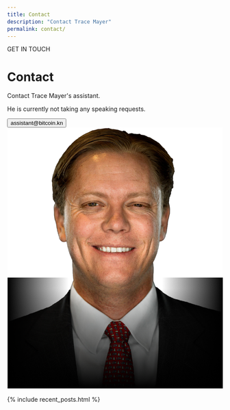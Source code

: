 ```yaml
---
title: Contact
description: "Contact Trace Mayer"
permalink: contact/
---
```


<!-- Main Section -->
<div class="container">
	<div class="row w-100">
		<div class="col-md-8  text-start pb-md-5 px-md-5">
			<p class="main-p1 ps-3">GET IN TOUCH</p>
			<h1 class="fw-bold display-4 main-h1 pb-3 pb-md-4 px-2">Contact</h1>
			<p class="px-2">Contact Trace Mayer's assistant. </p>
			<p class="px-2 pb-md-3 pb-5">He is currently not taking any speaking requests.</p>
			<button type="submit" class="btn2">assistant@bitcoin.kn</button>
			<div class="social-icons pt-5 px-2">
					<a href="#"><i class="fab fa-twitter px-0"></i></a>
					<a href="#"><i class="fab fa-facebook px-0"></i></a>
					<a href="#"><i class="fab fa-instagram px-0"></i></a>
					<a href="#"><i class="fab fa-linkedin px-0"></i></a>
			</div>
			</div>
			<div class="col-md-4 order-1 order-md-2">
					<img src="/assets/images/story/story-img1.png" class="img-fluid">
			</div>
		</div>
</div>

<!-- Recent Posts Section -->
{% include recent_posts.html %}
